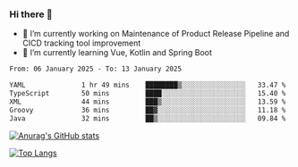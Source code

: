 ### Hi there 👋

- 🔭 I’m currently working on Maintenance of Product Release Pipeline and CICD tracking tool improvement
- 🌱 I’m currently learning Vue, Kotlin and Spring Boot

<!--START_SECTION:waka-->

```txt
From: 06 January 2025 - To: 13 January 2025

YAML              1 hr 49 mins    ████████▒░░░░░░░░░░░░░░░░   33.47 %
TypeScript        50 mins         ████░░░░░░░░░░░░░░░░░░░░░   15.40 %
XML               44 mins         ███▒░░░░░░░░░░░░░░░░░░░░░   13.59 %
Groovy            36 mins         ██▓░░░░░░░░░░░░░░░░░░░░░░   11.18 %
Java              32 mins         ██▒░░░░░░░░░░░░░░░░░░░░░░   09.84 %
```

<!--END_SECTION:waka-->

[![Anurag's GitHub stats](https://github-readme-stats.vercel.app/api?username=yunhao981&show_icons=true&theme=solarized-dark)](https://github.com/anuraghazra/github-readme-stats)

[![Top Langs](https://github-readme-stats.vercel.app/api/top-langs/?username=yunhao981&theme=solarized-dark&layout=compact)](https://github.com/anuraghazra/github-readme-stats)

<!--
**yunhao981/yunhao981** is a ✨ _special_ ✨ repository because its `README.md` (this file) appears on your GitHub profile.

Here are some ideas to get you started:

- 🔭 I’m currently working on Maintenance of Release Pipeline and CICD tracking tool improvement
- 🌱 I’m currently learning Vue, Kotlin and Spring Boot
- 👯 I’m looking to collaborate on ...
- 🤔 I’m looking for help with ...
- 💬 Ask me about ...
- 📫 How to reach me: ...
- 😄 Pronouns: ...
- ⚡ Fun fact: ...
-->


